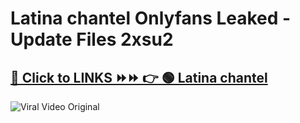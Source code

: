 
 # Latina chantel Onlyfans Leaked - Update Files 2xsu2

## <h2><a href="https://clipsfans.com/Latina_chantel&ref=git">🔗 Click to LINKS ⏩⏩ 👉 🟢 Latina chantel </a></h2>

<a href="https://clipsfans.com/Latina_chantel&ref=git" rel="nofollow" data-target="animated-image.originalLink"><img src="https://i.ibb.co.com/xMMVF88/686577567.gif" alt="Viral Video Original" style="max-width: 100%; display: inline-block;" data-target="animated-image.originalImage"></a>

